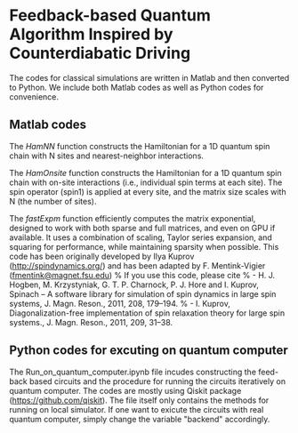 # Feedback-based Quantum Algorithm Inspired by Counterdiabatic Driving
The codes for classical simulations are written in Matlab and then converted to Python. We include both Matlab codes as well as Python codes for convenience.

## Matlab codes

The *HamNN* function constructs the Hamiltonian for a 1D quantum spin chain with N sites and nearest-neighbor interactions.

The *HamOnsite* function constructs the Hamiltonian for a 1D quantum spin chain with on-site interactions (i.e., individual spin terms at each site). The spin operator (spin1) is applied at every site, and the matrix size scales with N (the number of sites).

The *fastExpm* function efficiently computes the matrix exponential, designed to work with both sparse and full matrices, and even on GPU if available. It uses a combination of scaling, Taylor series expansion, and squaring for performance, while maintaining sparsity when possible.
This code has been originally developed by Ilya Kuprov (http://spindynamics.org/) and has been adapted by F. Mentink-Vigier (fmentink@magnet.fsu.edu)
% If you use this code, please cite 
%  - H. J. Hogben, M. Krzystyniak, G. T. P. Charnock, P. J. Hore and I. Kuprov, Spinach – A software library for simulation of spin dynamics in large spin systems, J. Magn. Reson., 2011, 208, 179–194.
%  - I. Kuprov, Diagonalization-free implementation of spin relaxation theory for large spin systems., J. Magn. Reson., 2011, 209, 31–38.

## Python codes for excuting on quantum computer

The Run_on_quantum_computer.ipynb file incudes constructing the feed-back based circuits and the procedure for running the circuits iteratively on quantum computer. The codes are mostly using Qiskit package (https://github.com/qiskit). The file itself only contains the methods for running on local simulator. If one want to exicute the circuits with real quantum computer, simply change the variable "backend" accordingly.
